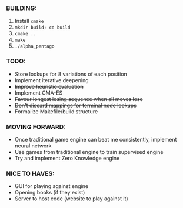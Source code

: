 ### BUILDING:
1. Install `cmake`
2. `mkdir build; cd build`
3. `cmake ..`
4. `make`
5. `./alpha_pentago`

### TODO:
- Store lookups for 8 variations of each position
- Implement iterative deepening
- ~~Improve heuristic evaluation~~
- ~~Implement CMA-ES~~
- ~~Favour longest losing sequence when all moves lose~~
- ~~Don't discard mappings for terminal node lookups~~
- ~~Formalize Makefile/build structure~~

### MOVING FORWARD:
- Once traditional game engine can beat me consistently, implement neural network
- Use games from traditional engine to train supervised engine
- Try and implement Zero Knowledge engine

### NICE TO HAVES:
- GUI for playing against engine
- Opening books (if they exist)
- Server to host code (website to play against it)
